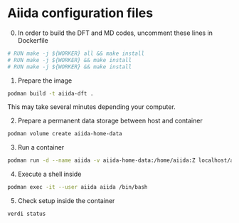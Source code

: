 # Aiida configuration files

0. In order to build the DFT and MD codes, uncomment these lines in Dockerfile
```bash
# RUN make -j ${WORKER} all && make install
# RUN make -j ${WORKER} && make install
# RUN make -j ${WORKER} && make install
```
1. Prepare the image

```bash
podman build -t aiida-dft .
```
This may take several minutes depending your computer.

2. Prepare a permanent data storage between host and container
```bash
podman volume create aiida-home-data
```

3. Run a container
```bash
podman run -d --name aiida -v aiida-home-data:/home/aiida:Z localhost/aiida-dft:latest 
```

4. Execute a shell inside
```bash
podman exec -it --user aiida aiida /bin/bash 
```

5. Check setup inside the container
```bash
verdi status
```

